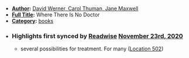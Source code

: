 - **[Author](<Author.md>):** [David Werner, Carol Thuman, Jane Maxwell](<David Werner, Carol Thuman, Jane Maxwell.md>)
- **[Full Title](<Full Title.md>):** Where There Is No Doctor
- **[Category](<Category.md>):** [books](<books.md>)
- ### Highlights first synced by [Readwise](<Readwise.md>) [November 23rd, 2020](<November 23rd, 2020.md>)
    - several possibilities for treatment. For many ([Location 502](https://readwise.io/to_kindle?action=open&asin=B00CYQARUQ&location=502))

